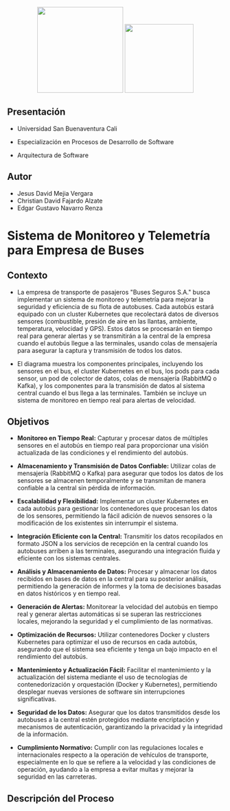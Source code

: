 <p align="center" >
 <img src="https://handwiki.org/wiki/images/thumb/d/d5/UML_logo.svg/375px-UML_logo.svg.png" width="200" />
 <img src="https://www.ovhcloud.com/sites/default/files/styles/text_media_horizontal/public/2021-04/K8S-logo.png" width="160" />
</p>

## Presentación

- Universidad San Buenaventura Cali

- Especialización en Procesos de Desarrollo de Software

- Arquitectura de Software

## Autor

- Jesus David Mejia Vergara
- Christian David Fajardo Alzate
- Edgar Gustavo Navarro Renza

# Sistema de Monitoreo y Telemetría para Empresa de Buses

## Contexto

- La empresa de transporte de pasajeros "Buses Seguros S.A." busca implementar un sistema de monitoreo y telemetría para mejorar la seguridad y eficiencia de su flota de autobuses. Cada autobús estará equipado con un cluster Kubernetes que recolectará datos de diversos sensores (combustible, presión de aire en las llantas, ambiente, temperatura, velocidad y GPS). Estos datos se procesarán en tiempo real para generar alertas y se transmitirán a la central de la empresa cuando el autobús llegue a las terminales, usando colas de mensajería para asegurar la captura y transmisión de todos los datos.

- El diagrama muestra los componentes principales, incluyendo los sensores en el bus, el cluster Kubernetes en el bus, los pods para cada sensor, un pod de colector de datos, colas de mensajería (RabbitMQ o Kafka), y los componentes para la transmisión de datos al sistema central cuando el bus llega a las terminales. También se incluye un sistema de monitoreo en tiempo real para alertas de velocidad.

## Objetivos

- **Monitoreo en Tiempo Real:** Capturar y procesar datos de múltiples sensores en el autobús en tiempo real para proporcionar una visión actualizada de las condiciones y el rendimiento del autobús.

- **Almacenamiento y Transmisión de Datos Confiable:** Utilizar colas de mensajería (RabbitMQ o Kafka) para asegurar que todos los datos de los sensores se almacenen temporalmente y se transmitan de manera confiable a la central sin pérdida de información.

- **Escalabilidad y Flexibilidad:** Implementar un cluster Kubernetes en cada autobús para gestionar los contenedores que procesan los datos de los sensores, permitiendo la fácil adición de nuevos sensores o la modificación de los existentes sin interrumpir el sistema.

- **Integración Eficiente con la Central:** Transmitir los datos recopilados en formato JSON a los servicios de recepción en la central cuando los autobuses arriben a las terminales, asegurando una integración fluida y eficiente con los sistemas centrales.

- **Análisis y Almacenamiento de Datos:** Procesar y almacenar los datos recibidos en bases de datos en la central para su posterior análisis, permitiendo la generación de informes y la toma de decisiones basadas en datos históricos y en tiempo real.

- **Generación de Alertas:** Monitorear la velocidad del autobús en tiempo real y generar alertas automáticas si se superan las restricciones locales, mejorando la seguridad y el cumplimiento de las normativas.

- **Optimización de Recursos:** Utilizar contenedores Docker y clusters Kubernetes para optimizar el uso de recursos en cada autobús, asegurando que el sistema sea eficiente y tenga un bajo impacto en el rendimiento del autobús.

- **Mantenimiento y Actualización Fácil:** Facilitar el mantenimiento y la actualización del sistema mediante el uso de tecnologías de contenedorización y orquestación (Docker y Kubernetes), permitiendo desplegar nuevas versiones de software sin interrupciones significativas.

- **Seguridad de los Datos:** Asegurar que los datos transmitidos desde los autobuses a la central estén protegidos mediante encriptación y mecanismos de autenticación, garantizando la privacidad y la integridad de la información.

- **Cumplimiento Normativo:** Cumplir con las regulaciones locales e internacionales respecto a la operación de vehículos de transporte, especialmente en lo que se refiere a la velocidad y las condiciones de operación, ayudando a la empresa a evitar multas y mejorar la seguridad en las carreteras.


## Descripción del Proceso
